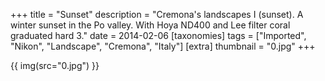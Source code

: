 +++
title = "Sunset"
description = "Cremona's landscapes I (sunset). A winter sunset in the Po valley. With Hoya ND400 and Lee filter coral graduated hard 3."
date = 2014-02-06
[taxonomies]
tags = ["Imported", "Nikon", "Landscape", "Cremona", "Italy"]
[extra]
thumbnail = "0.jpg"
+++

{{ img(src="0.jpg") }}
